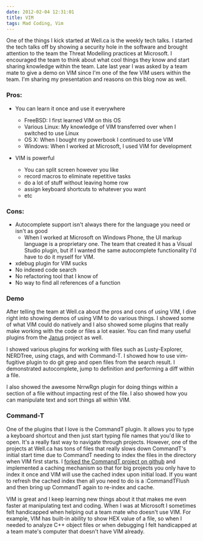 ```yaml
---
date: 2012-02-04 12:31:01
title: VIM
tags: Mad Coding, Vim
---
```

One of the things I kick started at Well.ca is the weekly tech talks. I started
the tech talks off by showing a security hole in the software and brought
attention to the team the Threat Modelling practices at Microsoft. I encouraged
the team to think about what cool things they know and start sharing knowledge
within the team. Late last year I was asked by a team mate to give a demo on
VIM since I'm one of the few VIM users within the team. I'm sharing my
presentation and reasons on this blog now as well.

### Pros:

- You can learn it once and use it everywhere
    - FreeBSD: I first learned VIM on this OS
    - Various Linux: My knowledge of VIM transferred over when I switched to
      use Linux
    - OS X: When I bought my powerbook I continued to use VIM
    - Windows: When I worked at Microsoft, I used VIM for development
	
- VIM is powerful
    - You can split screen however you like
    - record macros to eliminate repetitive tasks
    - do a lot of stuff without leaving home row
    - assign keyboard shortcuts to whatever you want
    - etc

### Cons:

- Autocomplete support isn't always there for the language you need or isn't as
  good
    - When I worked at Microsoft on Windows Phone, the UI markup language is a
      proprietary one. The team that created it has a Visual Studio plugin, but
      if I wanted the same autocomplete functionality I'd have to do it myself
      for VIM.
- xdebug plugin for VIM sucks
- No indexed code search
- No refactoring tool that I know of
- No way to find all references of a function

### Demo

After telling the team at Well.ca about the pros and cons of using VIM, I dive
right into showing demos of using VIM to do various things. I showed some of
what VIM could do natively and I also showed some plugins that really make
working with the code or files a lot easier. You can find many useful plugins
from the [Janus](https://github.com/carlhuda/janus) project as well.

I showed various plugins for working with files such as Lusty-Explorer,
NERDTree, using ctags, and with Command-T. I showed how to use vim-fugitive
plugin to do git grep and open files from the search result. I demonstrated
autocomplete, jump to definition and performing a diff within a file.

I also showed the awesome NrrwRgn plugin for doing things within a section of a
file without impacting rest of the file. I also showed how you can manipulate
text and sort things all within VIM.

### Command-T

One of the plugins that I love is the CommandT plugin. It allows you to type a
keyboard shortcut and then just start typing file names that you'd like to
open. It's a really fast way to navigate through projects. However, one of the
projects at Well.ca has tons of files that really slows down CommandT's initial
start time due to CommandT needing to index the files in the directory when VIM
first starts. I [forked the CommandT project on
github](https://github.com/dannysu/Command-T) and implemented a caching
mechanism so that for big projects you only have to index it once and VIM will
use the cached index upon initial load. If you want to refresh the cached index
then all you need to do is a :CommandTFlush and then bring up CommandT again to
re-index and cache.

VIM is great and I keep learning new things about it that makes me even faster
at manipulating text and coding. When I was at Microsoft I sometimes felt
handicapped when helping out a team mate who doesn't use VIM. For example, VIM
has built-in ability to show HEX value of a file, so when I needed
to analyze C++ object files or when debugging I felt handicapped at a team
mate's computer that doesn't have VIM already.
